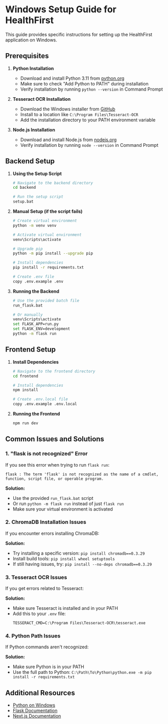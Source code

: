 # Windows Setup Guide for HealthFirst

This guide provides specific instructions for setting up the HealthFirst application on Windows.

## Prerequisites

1. **Python Installation**
   - Download and install Python 3.11 from [python.org](https://www.python.org/downloads/)
   - Make sure to check "Add Python to PATH" during installation
   - Verify installation by running `python --version` in Command Prompt

2. **Tesseract OCR Installation**
   - Download the Windows installer from [GitHub](https://github.com/UB-Mannheim/tesseract/wiki)
   - Install to a location like `C:\Program Files\Tesseract-OCR`
   - Add the installation directory to your PATH environment variable

3. **Node.js Installation**
   - Download and install Node.js from [nodejs.org](https://nodejs.org/)
   - Verify installation by running `node --version` in Command Prompt

## Backend Setup

1. **Using the Setup Script**
   ```bash
   # Navigate to the backend directory
   cd backend
   
   # Run the setup script
   setup.bat
   ```

2. **Manual Setup (if the script fails)**
   ```bash
   # Create virtual environment
   python -m venv venv
   
   # Activate virtual environment
   venv\Scripts\activate
   
   # Upgrade pip
   python -m pip install --upgrade pip
   
   # Install dependencies
   pip install -r requirements.txt
   
   # Create .env file
   copy .env.example .env
   ```

3. **Running the Backend**
   ```bash
   # Use the provided batch file
   run_flask.bat
   
   # Or manually
   venv\Scripts\activate
   set FLASK_APP=run.py
   set FLASK_ENV=development
   python -m flask run
   ```

## Frontend Setup

1. **Install Dependencies**
   ```bash
   # Navigate to the frontend directory
   cd frontend
   
   # Install dependencies
   npm install
   
   # Create .env.local file
   copy .env.example .env.local
   ```

2. **Running the Frontend**
   ```bash
   npm run dev
   ```

## Common Issues and Solutions

### 1. "flask is not recognized" Error

If you see this error when trying to run `flask run`:

```
flask : The term 'flask' is not recognized as the name of a cmdlet, function, script file, or operable program.
```

**Solution:**
- Use the provided `run_flask.bat` script
- Or run `python -m flask run` instead of just `flask run`
- Make sure your virtual environment is activated

### 2. ChromaDB Installation Issues

If you encounter errors installing ChromaDB:

**Solution:**
- Try installing a specific version: `pip install chromadb==0.3.29`
- Install build tools: `pip install wheel setuptools`
- If still having issues, try: `pip install --no-deps chromadb==0.3.29`

### 3. Tesseract OCR Issues

If you get errors related to Tesseract:

**Solution:**
- Make sure Tesseract is installed and in your PATH
- Add this to your `.env` file:
  ```
  TESSERACT_CMD=C:\Program Files\Tesseract-OCR\tesseract.exe
  ```

### 4. Python Path Issues

If Python commands aren't recognized:

**Solution:**
- Make sure Python is in your PATH
- Use the full path to Python: `C:\Path\To\Python\python.exe -m pip install -r requirements.txt`

## Additional Resources

- [Python on Windows](https://docs.python.org/3/using/windows.html)
- [Flask Documentation](https://flask.palletsprojects.com/)
- [Next.js Documentation](https://nextjs.org/docs) 